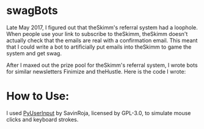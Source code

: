 # swagBots
Late May 2017, I figured out that theSkimm's referral system had a loophole. When people use your link to subscribe to theSkimm, theSkimm doesn't actually check that the emails are real with a confirmation email. This meant that I could write a bot to artificially put emails into theSkimm to game the system and get swag.

After I maxed out the prize pool for theSkimm's referral system, I wrote bots for similar newsletters Finimize and theHustle. Here is the code I wrote:

# How to Use:
I used [PyUserInput](https://github.com/SavinaRoja/PyUserInput) by SavinRoja, licensed by GPL-3.0, to simulate mouse clicks and keyboard strokes.
